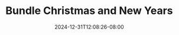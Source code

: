 ---
title: 'Bundle Christmas and New Years'
date: 2024-12-31T12:08:26-08:00
link: https://art-hub-studio-llc.checkoutpage.co/holiday-bundle-coloring-kit
image: /images/product-images/christmas-kit.webp
---